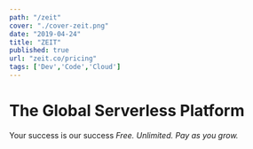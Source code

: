 ```yaml
---
path: "/zeit"
cover: "./cover-zeit.png"
date: "2019-04-24"
title: "ZEIT"
published: true
url: "zeit.co/pricing"
tags: ['Dev','Code','Cloud']
---
```

# The Global Serverless Platform

Your success is our success
*Free. Unlimited. Pay as you grow.*
